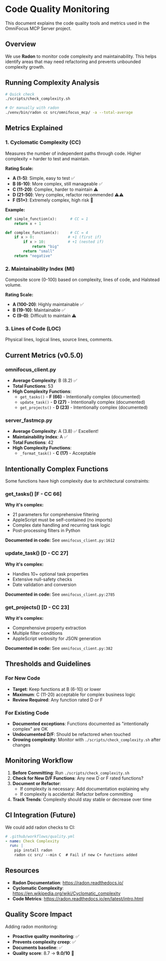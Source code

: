 # Code Quality Monitoring

This document explains the code quality tools and metrics used in the OmniFocus MCP Server project.

## Overview

We use **Radon** to monitor code complexity and maintainability. This helps identify areas that may need refactoring and prevents unbounded complexity growth.

## Running Complexity Analysis

```bash
# Quick check
./scripts/check_complexity.sh

# Or manually with radon
./venv/bin/radon cc src/omnifocus_mcp/ -a --total-average
```

## Metrics Explained

### 1. Cyclomatic Complexity (CC)

Measures the number of independent paths through code. Higher complexity = harder to test and maintain.

**Rating Scale:**
- **A (1-5)**: Simple, easy to test ✅
- **B (6-10)**: More complex, still manageable ✅
- **C (11-20)**: Complex, harder to maintain ⚠️
- **D (21-50)**: Very complex, refactor recommended ⚠️⚠️
- **F (51+)**: Extremely complex, high risk 🔴

**Example:**
```python
def simple_function(x):      # CC = 1
    return x + 1

def complex_function(x):     # CC = 4
    if x > 0:               # +1 (first if)
        if x > 10:          # +1 (nested if)
            return "big"
        return "small"
    return "negative"
```

### 2. Maintainability Index (MI)

Composite score (0-100) based on complexity, lines of code, and Halstead volume.

**Rating Scale:**
- **A (100-20)**: Highly maintainable ✅
- **B (19-10)**: Maintainable ✅
- **C (9-0)**: Difficult to maintain ⚠️

### 3. Lines of Code (LOC)

Physical lines, logical lines, source lines, comments.

## Current Metrics (v0.5.0)

### omnifocus_client.py
- **Average Complexity**: B (8.2) ✅
- **Total Functions**: 53
- **High Complexity Functions**:
  - `get_tasks()` - **F (66)** - Intentionally complex (documented)
  - `update_task()` - **D (27)** - Intentionally complex (documented)
  - `get_projects()` - **D (23)** - Intentionally complex (documented)

### server_fastmcp.py
- **Average Complexity**: A (3.8) ✅ Excellent!
- **Maintainability Index**: A ✅
- **Total Functions**: 42
- **High Complexity Functions**:
  - `_format_task()` - **C (17)** - Acceptable

## Intentionally Complex Functions

Some functions have high complexity due to architectural constraints:

### get_tasks() [F - CC 66]
**Why it's complex:**
- 21 parameters for comprehensive filtering
- AppleScript must be self-contained (no imports)
- Complex date handling and recurring task logic
- Post-processing filters in Python

**Documented in code:** See `omnifocus_client.py:1612`

### update_task() [D - CC 27]
**Why it's complex:**
- Handles 10+ optional task properties
- Extensive null-safety checks
- Date validation and conversion

**Documented in code:** See `omnifocus_client.py:2785`

### get_projects() [D - CC 23]
**Why it's complex:**
- Comprehensive property extraction
- Multiple filter conditions
- AppleScript verbosity for JSON generation

**Documented in code:** See `omnifocus_client.py:382`

## Thresholds and Guidelines

### For New Code
- **Target**: Keep functions at B (6-10) or lower
- **Maximum**: C (11-20) acceptable for complex business logic
- **Review Required**: Any function rated D or F

### For Existing Code
- **Documented exceptions**: Functions documented as "intentionally complex" are OK
- **Undocumented D/F**: Should be refactored when touched
- **Growing complexity**: Monitor with `./scripts/check_complexity.sh` after changes

## Monitoring Workflow

1. **Before Committing**: Run `./scripts/check_complexity.sh`
2. **Check for New D/F Functions**: Any new D or F rated functions?
3. **Document or Refactor**:
   - If complexity is necessary: Add documentation explaining why
   - If complexity is accidental: Refactor before committing
4. **Track Trends**: Complexity should stay stable or decrease over time

## CI Integration (Future)

We could add radon checks to CI:

```yaml
# .github/workflows/quality.yml
- name: Check Complexity
  run: |
    pip install radon
    radon cc src/ --min C  # Fail if new C+ functions added
```

## Resources

- **Radon Documentation**: https://radon.readthedocs.io/
- **Cyclomatic Complexity**: https://en.wikipedia.org/wiki/Cyclomatic_complexity
- **Code Metrics**: https://radon.readthedocs.io/en/latest/intro.html

## Quality Score Impact

Adding radon monitoring:
- **Proactive quality monitoring**: ✅
- **Prevents complexity creep**: ✅
- **Documents baseline**: ✅
- **Quality score**: 8.7 → **9.0/10** 🎉
